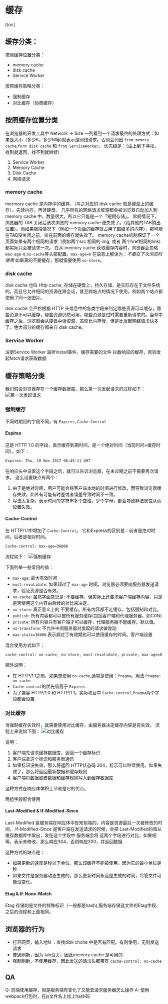 # 缓存
[toc]

## 缓存分类：
按照缓存位置分类：
* memory cache
* disk cache
* Service Worker

按照缓存策略分类：
* 强制缓存
* 对比缓存（协商缓存）



## 按照缓存位置分类
在浏览器的开发工具中 Network -> Size 一列看到一个请求最终的处理方式：如果是大小（多少K，多少M等)就表示是网络请求。否则会列出 `from memory cache`,`form disk cache` 和 `from ServiceWorker`。
优先级是：（由上到下寻找，找到就返回，找不到就继续）
1. Service Worker
2. Memory Cache
3. Disk Cache
4. 网络请求



### memory cache
mermory cache 是内存中的缓存，（与之对应的 disk cache 就是硬盘上的缓存）。先读内存，再读硬盘。
几乎所有的网络请求资源都会被浏览器自动加入到 memory cache 中。数量很大，所以它只能是一个「短期存储」。
常规情况下，浏览器的 TAB 关闭后该次浏览的 memory cache 便失效了。（给其他的TAB腾出位置）。而如果极端情况下（例如一个页面的缓存就占用了超级多的内存），那可能在TAB没关闭之前，排在前面的缓存就失效了。
memory cache机制保证了一个页面如果有两个相同的请求（例如两个src 相同的 img; 或者 两个href相同的link)都实际只会被请求一次。
在从 memory cache 获取缓存内容时，浏览器会忽略 `max-age-0`,`no-cache`等头部配置。`max-age=0` 在语意上解读为：*不要在下次浏览时使用*
如果真的不要缓存，那就需要使用 `no-store`。



### disk cache
disk cache 也叫 Http cache, 存储在硬盘上，持久存储，是实际存在于文件系统的。而且它允许相同的资源在跨会话，甚至跨站点的情况下使用，例如两个站点都使用了同一张图片。

disk cache 会严格根据 HTTP 头信息中的各类字段来判定哪些资源可以缓存，哪些资源不可以缓存，哪些资源仍然可用，哪些资源是过时需要重新请求的。当命中缓存之后，浏览器会从硬盘中读资源，虽然比内存慢，但是比发起网络请求快多了。绝大部分的缓存都来自 disk cache。



### Service Worker
注册Service Worker
监听install事件，缓存需要的文件
拦截响应的缓存，否则发起fetch请求获取数据



## 缓存策略分类
我们假设浏览器存在一个缓存数据库，那么第一次发起请求的过程如下：
![第一次发起请求](./pictures/第一次发起请求.jpg)



### 强制缓存
不同时期用的字段不同，有 `Expires`, `Cache-Control`

#### Expires
这是 HTTP 1.0 的字段，表示缓存到期时间，是一个绝对时间（当前时间+缓存时间），如下：
```bash
Expires: Thu, 10 Nov 2017 08:45:11 GMT
```
在响应头中设置这个字段之后，就可以告诉浏览器，在未过期之前不需要再次请求。
这么设置缺点有两个：
1. 由于是绝对时间，用户可能会将客户端本地的时间进行修改，而导致浏览器缓存失效。此外有可能有时差或者误差导致时间不一致。
2. 写法太复杂。表示时间的字符串多个空格，少个字母，都会导致非法属性从而设置失效。




#### Cache-Control
在 HTTP/1.1中增加了 `Cache-Control`。
它和Express的区别是：前者是绝对时间，后者是相对时间。
```bash
Cache-control: max-age=36000
```

流程如下：
![强制缓存](./pictures/强制缓存.jpg)

下面列举一些常用的值：
* `max-age`: 最大有效时间
* `must-revalidate`: 如果超过了 `max-age` 时间，浏览器必须要向服务器发送请求，验证资源是否有效。
* `no-cache`: 虽然字面意思是: 不要缓存，但实际上还要求客户端缓存内容，只是是否使用这个内容由后续的对比来决定。
* `no-store`: 真正意义上的 不要缓存。所有内容都不走缓存，包括强制和对比。
* `publish`: 所有内容都可以被所有服务缓存(包括客户端和代理服务器，如CDN)
* `private`: 所有内容只有客户端才可以缓存，代理服务器不能缓存。默认值。
* `no-transform`: 不允许中间服务器对发起的请求做改动
* `max-stale=36000`   表示超过了有效期也可以使用缓存的时间。客户端设置

混合使用方式如下：
```bash
cache-control: no-cache, no-store, must-revalidate, private, max-age=0
```

额外说明：
* 在 HTTP/1.1之前，如果想使用 `no-cache`,通常是使用：`Pragma`。用法 `Pragma: no-cache`
* `Cache-control`的优先级高于 `Expires`
* 为了兼容 HTTP/1.0 和 HTTP/1.1。实际项目中 `Cache-control`,`Pragma`两个字段都会设置



### 对比缓存
当强制缓存失效时，就需要使用对比缓存，由服务器决定缓存内容是否失效。
流程上来说如下图：
![对比缓存](./pictures/对比缓存.jpg)

说明：
1. 客户端先请求缓存数据库，返回一个缓存标识
2. 客户端拿这个标识和服务器通讯
3. 如果标识没失效，那么将返回 HTTP状态码 304，标示可以继续使用。如果失效了，那么将返回最新数据和缓存规则
4. 客户端将数据或者数据和缓存规则写入到缓存数据库

这种方式在响应体体积上节省是它的优点。



两组字段配合使用
#### Last-Modified & If-Modified-Since
Last-Modified 是服务端在响应体中告知前端的，内容是资源最后一次被修改的时间。
If-Modified-Since 是客户端在发送请求的时候，会把 Last-Modified的值从缓存数据库中取出，发在这个字段中
服务端会将 这两个字段进行对比，如果相等，表示未修改，那么响应304，否则响应200，并返回数据

这种方式的缺点是：
* 如果更新的速度是秒以下单位，那么该缓存不能被使用。因为它的最小单位是秒
* 如果文件是服务器动态生成的，那么更新时间永远是生成的时间，尽管文件可能没变化。



#### Etag & If-None-Match
Etag 存储的是文件的特殊标识（一般都是hash),服务端存储这文件的Etag字段。之后的流程和上面相同。



## 浏览器的行为
* 打开网页，输入地址：查找disk chche 中是否有匹配。有则使用，无则发送请求
* 普通刷新，因为 tab没关，因此memory cache 是可用的
* 强制刷新，不使用缓存，因此发送的请求头都带有 `cache-control: no-cache`



## QA
Q: 前端使用缓存，但是服务端有变化了又能去请求服务器怎么操作
A: 使用webpack打包时，在js文件名上加上hash码